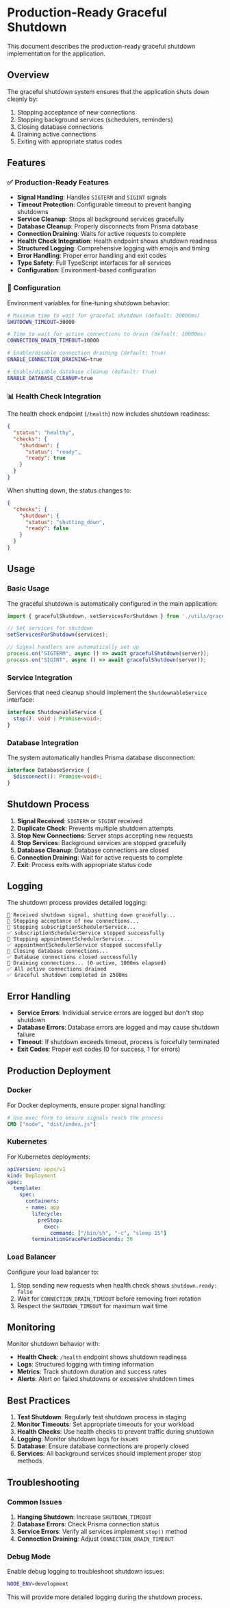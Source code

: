 # Production-Ready Graceful Shutdown

This document describes the production-ready graceful shutdown implementation for the application.

## Overview

The graceful shutdown system ensures that the application shuts down cleanly by:
1. Stopping acceptance of new connections
2. Stopping background services (schedulers, reminders)
3. Closing database connections
4. Draining active connections
5. Exiting with appropriate status codes

## Features

### ✅ Production-Ready Features

- **Signal Handling**: Handles `SIGTERM` and `SIGINT` signals
- **Timeout Protection**: Configurable timeout to prevent hanging shutdowns
- **Service Cleanup**: Stops all background services gracefully
- **Database Cleanup**: Properly disconnects from Prisma database
- **Connection Draining**: Waits for active requests to complete
- **Health Check Integration**: Health endpoint shows shutdown readiness
- **Structured Logging**: Comprehensive logging with emojis and timing
- **Error Handling**: Proper error handling and exit codes
- **Type Safety**: Full TypeScript interfaces for all services
- **Configuration**: Environment-based configuration

### 🔧 Configuration

Environment variables for fine-tuning shutdown behavior:

```bash
# Maximum time to wait for graceful shutdown (default: 30000ms)
SHUTDOWN_TIMEOUT=30000

# Time to wait for active connections to drain (default: 10000ms)
CONNECTION_DRAIN_TIMEOUT=10000

# Enable/disable connection draining (default: true)
ENABLE_CONNECTION_DRAINING=true

# Enable/disable database cleanup (default: true)
ENABLE_DATABASE_CLEANUP=true
```

### 📊 Health Check Integration

The health check endpoint (`/health`) now includes shutdown readiness:

```json
{
  "status": "healthy",
  "checks": {
    "shutdown": {
      "status": "ready",
      "ready": true
    }
  }
}
```

When shutting down, the status changes to:
```json
{
  "checks": {
    "shutdown": {
      "status": "shutting_down",
      "ready": false
    }
  }
}
```

## Usage

### Basic Usage

The graceful shutdown is automatically configured in the main application:

```typescript
import { gracefulShutdown, setServicesForShutdown } from './utils/gracefulShutdown';

// Set services for shutdown
setServicesForShutdown(services);

// Signal handlers are automatically set up
process.on("SIGTERM", async () => await gracefulShutdown(server));
process.on("SIGINT", async () => await gracefulShutdown(server));
```

### Service Integration

Services that need cleanup should implement the `ShutdownableService` interface:

```typescript
interface ShutdownableService {
  stop(): void | Promise<void>;
}
```

### Database Integration

The system automatically handles Prisma database disconnection:

```typescript
interface DatabaseService {
  $disconnect(): Promise<void>;
}
```

## Shutdown Process

1. **Signal Received**: `SIGTERM` or `SIGINT` received
2. **Duplicate Check**: Prevents multiple shutdown attempts
3. **Stop New Connections**: Server stops accepting new requests
4. **Stop Services**: Background services are stopped gracefully
5. **Database Cleanup**: Database connections are closed
6. **Connection Draining**: Wait for active requests to complete
7. **Exit**: Process exits with appropriate status code

## Logging

The shutdown process provides detailed logging:

```
🔄 Received shutdown signal, shutting down gracefully...
🚫 Stopping acceptance of new connections...
🔄 Stopping subscriptionSchedulerService...
✅ subscriptionSchedulerService stopped successfully
🔄 Stopping appointmentSchedulerService...
✅ appointmentSchedulerService stopped successfully
🔄 Closing database connections...
✅ Database connections closed successfully
🔄 Draining connections... (0 active, 1000ms elapsed)
✅ All active connections drained
✅ Graceful shutdown completed in 2500ms
```

## Error Handling

- **Service Errors**: Individual service errors are logged but don't stop shutdown
- **Database Errors**: Database errors are logged and may cause shutdown failure
- **Timeout**: If shutdown exceeds timeout, process is forcefully terminated
- **Exit Codes**: Proper exit codes (0 for success, 1 for errors)

## Production Deployment

### Docker

For Docker deployments, ensure proper signal handling:

```dockerfile
# Use exec form to ensure signals reach the process
CMD ["node", "dist/index.js"]
```

### Kubernetes

For Kubernetes deployments:

```yaml
apiVersion: apps/v1
kind: Deployment
spec:
  template:
    spec:
      containers:
      - name: app
        lifecycle:
          preStop:
            exec:
              command: ["/bin/sh", "-c", "sleep 15"]
        terminationGracePeriodSeconds: 30
```

### Load Balancer

Configure your load balancer to:
1. Stop sending new requests when health check shows `shutdown.ready: false`
2. Wait for `CONNECTION_DRAIN_TIMEOUT` before removing from rotation
3. Respect the `SHUTDOWN_TIMEOUT` for maximum wait time

## Monitoring

Monitor shutdown behavior with:

- **Health Check**: `/health` endpoint shows shutdown readiness
- **Logs**: Structured logging with timing information
- **Metrics**: Track shutdown duration and success rates
- **Alerts**: Alert on failed shutdowns or excessive shutdown times

## Best Practices

1. **Test Shutdown**: Regularly test shutdown process in staging
2. **Monitor Timeouts**: Set appropriate timeouts for your workload
3. **Health Checks**: Use health checks to prevent traffic during shutdown
4. **Logging**: Monitor shutdown logs for issues
5. **Database**: Ensure database connections are properly closed
6. **Services**: All background services should implement proper stop methods

## Troubleshooting

### Common Issues

1. **Hanging Shutdown**: Increase `SHUTDOWN_TIMEOUT`
2. **Database Errors**: Check Prisma connection status
3. **Service Errors**: Verify all services implement `stop()` method
4. **Connection Draining**: Adjust `CONNECTION_DRAIN_TIMEOUT`

### Debug Mode

Enable debug logging to troubleshoot shutdown issues:

```bash
NODE_ENV=development
```

This will provide more detailed logging during the shutdown process.








